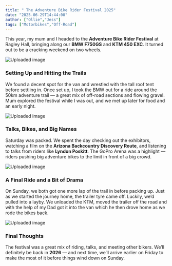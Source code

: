 ```yaml
---
title: " The Adventure Bike Rider Festival 2025"
date: "2025-06-29T14:44:00"
author: ["Ollie","Jess"]
tags: ["Motorbikes","Off-Road"]
---
```

This year, my mum and I headed to the **Adventure Bike Rider Festival** at Ragley Hall, bringing along our **BMW F750GS** and **KTM 450 EXC**. It turned out to be a cracking weekend on two wheels.

![Uploaded image](21a60290d77b64fecf5a1c1c34bae7a0c8d501353f26c5eb404e3b5b3e054212.webp)

### Setting Up and Hitting the Trails

We found a decent spot for the van and wrestled with the tall roof tent before settling in. Once set up, I took the BMW out for a ride around the 50km adventure trail — a great mix of off-road sections and flowing gravel. Mum explored the festival while I was out, and we met up later for food and an early night.

![Uploaded image](6d58d1c8508e392ad5cfcf9466d15b13d33c61d5c646b537401b9ffd5ab790cd.webp)

### Talks, Bikes, and Big Names

Saturday was packed. We spent the day checking out the exhibitors, watching a film on the **Arizona Backcountry Discovery Route**, and listening to talks from riders like **Lyndon Poskitt**. The GoPro Arena was a highlight — riders pushing big adventure bikes to the limit in front of a big crowd.

![Uploaded image](ef70498011b569afca08736f920ae4de062b7d3bc68588b9d304022ecec4ce81.webp)

### A Final Ride and a Bit of Drama

On Sunday, we both got one more lap of the trail in before packing up. Just as we started the journey home, the trailer tyre came off. Luckily, we’d pulled into a layby. We unloaded the KTM, moved the trailer off the road and with the help of my Dad got it into the van which he then drove home as we rode the bikes back.

![Uploaded image](e1707bb539296c10bbeaeaf3f09bad1f7692fc554f8e2aba41a6f77ea604c789.webp)

### Final Thoughts

The festival was a great mix of riding, talks, and meeting other bikers. We’ll definitely be back in **2026** — and next time, we’ll arrive earlier on Friday to make the most of it before things wind down on Sunday.